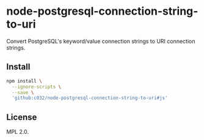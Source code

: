 # node-postgresql-connection-string-to-uri

Convert PostgreSQL's keyword/value connection strings to URI connection
strings.

## Install

```sh
npm install \
  --ignore-scripts \
  --save \
  'github:c032/node-postgresql-connection-string-to-uri#js'
```

## License

MPL 2.0.
